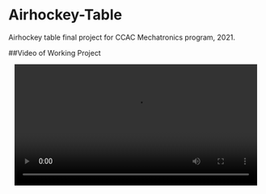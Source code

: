 # Airhockey-Table
Airhockey table final project for CCAC Mechatronics program, 2021.

##Video of Working Project
<p align=center>
<video src='https://www.youtube.com/watch?v=kcEoHtPyyK0' width=480/>
</p>